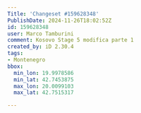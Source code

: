```yaml
---
Title: 'Changeset #159628348'
PublishDate: 2024-11-26T18:02:52Z
id: 159628348
user: Marco Tamburini
comment: Kosovo Stage 5 modifica parte 1
created_by: iD 2.30.4
tags:
- Montenegro
bbox:
  min_lon: 19.9978586
  min_lat: 42.7453875
  max_lon: 20.0099103
  max_lat: 42.7515317

---
```

